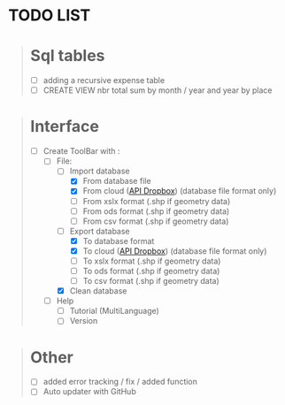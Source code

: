 # TODO LIST

> # Sql tables
> - [ ] adding a recursive expense table
> - [ ] CREATE VIEW nbr total sum by month / year and year by place

> # Interface
>  - [ ] Create ToolBar with :
>    - [ ] File:
>      - [ ] Import database
>        - [X] From database file
>        - [X] From cloud (<a href="https://www.dropbox.com/developers/documentation/http/documentation" target="_blank">API Dropbox</a>) (database file format only)
>        - [ ] From xslx format (.shp if geometry data)
>        - [ ] From ods format (.shp if geometry data)
>        - [ ] From csv format (.shp if geometry data)
>      - [ ] Export database
>        - [X] To database format
>        - [X] To cloud (<a href="https://www.dropbox.com/developers/documentation/http/documentation" target="_blank">API Dropbox</a>) (database file format only)
>        - [ ] To xslx format (.shp if geometry data)
>        - [ ] To ods format (.shp if geometry data)
>        - [ ] To csv format (.shp if geometry data)
>      - [X] Clean database
>    - [ ] Help
>      - [ ] Tutorial (MultiLanguage) 
>      - [ ] Version

> # Other
> - [ ] added error tracking / fix / added function
> - [ ] Auto updater with GitHub